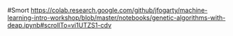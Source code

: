 #Smort
https://colab.research.google.com/github/jfogarty/machine-learning-intro-workshop/blob/master/notebooks/genetic-algorithms-with-deap.ipynb#scrollTo=vi1UTZS1-cdv
